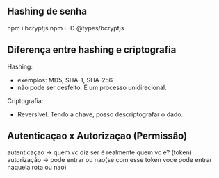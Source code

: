 ## Hashing de senha

npm i bcryptjs
npm i -D @types/bcryptjs

## Diferença entre hashing e criptografia

Hashing:
- exemplos: MD5, SHA-1, SHA-256
- não pode ser desfeito. É um processo unidirecional.

Criptografia:
- Reversível. Tendo a chave, posso descriptografar o dado.

## Autenticaçao x Autorizaçao (Permissão)

autenticaçao -> quem vc diz ser é realmente quem vc é? (token)
autorização -> pode entrar ou nao(se com esse token voce pode entrar naquela rota ou nao)